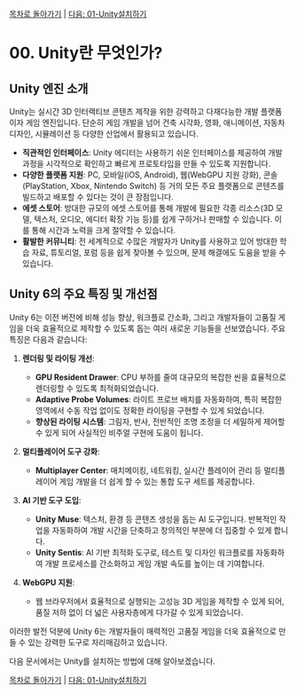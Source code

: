 [목차로 돌아가기](./README.md) | [다음: 01-Unity설치하기](./01-Unity설치하기.md)

# 00. Unity란 무엇인가?

## Unity 엔진 소개

Unity는 실시간 3D 인터랙티브 콘텐츠 제작을 위한 강력하고 다재다능한 개발 플랫폼이자 게임 엔진입니다. 단순히 게임 개발을 넘어 건축 시각화, 영화, 애니메이션, 자동차 디자인, 시뮬레이션 등 다양한 산업에서 활용되고 있습니다.

- **직관적인 인터페이스**: Unity 에디터는 사용하기 쉬운 인터페이스를 제공하여 개발 과정을 시각적으로 확인하고 빠르게 프로토타입을 만들 수 있도록 지원합니다.
- **다양한 플랫폼 지원**: PC, 모바일(iOS, Android), 웹(WebGPU 지원 강화), 콘솔(PlayStation, Xbox, Nintendo Switch) 등 거의 모든 주요 플랫폼으로 콘텐츠를 빌드하고 배포할 수 있다는 것이 큰 장점입니다.
- **에셋 스토어**: 방대한 규모의 에셋 스토어를 통해 개발에 필요한 각종 리소스(3D 모델, 텍스처, 오디오, 에디터 확장 기능 등)를 쉽게 구하거나 판매할 수 있습니다. 이를 통해 시간과 노력을 크게 절약할 수 있습니다.
- **활발한 커뮤니티**: 전 세계적으로 수많은 개발자가 Unity를 사용하고 있어 방대한 학습 자료, 튜토리얼, 포럼 등을 쉽게 찾아볼 수 있으며, 문제 해결에도 도움을 받을 수 있습니다.

## Unity 6의 주요 특징 및 개선점

Unity 6는 이전 버전에 비해 성능 향상, 워크플로 간소화, 그리고 개발자들이 고품질 게임을 더욱 효율적으로 제작할 수 있도록 돕는 여러 새로운 기능들을 선보였습니다. 주요 특징은 다음과 같습니다:

1.  **렌더링 및 라이팅 개선**:
    *   **GPU Resident Drawer**: CPU 부하를 줄여 대규모의 복잡한 씬을 효율적으로 렌더링할 수 있도록 최적화되었습니다.
    *   **Adaptive Probe Volumes**: 라이트 프로브 배치를 자동화하여, 특히 복잡한 영역에서 수동 작업 없이도 정확한 라이팅을 구현할 수 있게 되었습니다.
    *   **향상된 라이팅 시스템**: 그림자, 반사, 전반적인 조명 조정을 더 세밀하게 제어할 수 있게 되어 사실적인 비주얼 구현에 도움이 됩니다.

2.  **멀티플레이어 도구 강화**:
    *   **Multiplayer Center**: 매치메이킹, 네트워킹, 실시간 플레이어 관리 등 멀티플레이어 게임 개발을 더 쉽게 할 수 있는 통합 도구 세트를 제공합니다.

3.  **AI 기반 도구 도입**:
    *   **Unity Muse**: 텍스처, 환경 등 콘텐츠 생성을 돕는 AI 도구입니다. 반복적인 작업을 자동화하여 개발 시간을 단축하고 창의적인 부분에 더 집중할 수 있게 합니다.
    *   **Unity Sentis**: AI 기반 최적화 도구로, 테스트 및 디자인 워크플로를 자동화하여 개발 프로세스를 간소화하고 게임 개발 속도를 높이는 데 기여합니다.

4.  **WebGPU 지원**:
    *   웹 브라우저에서 효율적으로 실행되는 고성능 3D 게임을 제작할 수 있게 되어, 품질 저하 없이 더 넓은 사용자층에게 다가갈 수 있게 되었습니다.

이러한 발전 덕분에 Unity 6는 개발자들이 매력적인 고품질 게임을 더욱 효율적으로 만들 수 있는 강력한 도구로 자리매김하고 있습니다.

다음 문서에서는 Unity를 설치하는 방법에 대해 알아보겠습니다.

[목차로 돌아가기](./README.md) | [다음: 01-Unity설치하기](./01-Unity설치하기.md)
